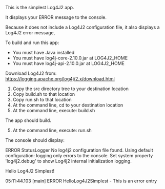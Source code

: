 This is the simplest Log4J2 app.

It displays your ERROR message to the console.

Because it does not include a Log4J2 configuration file, it also displays a Log4J2 error message,

To build and run this app:

- You must have Java installed
- You must have log4j-core-2.10.0.jar at LOG4J2_HOME
- You must have log4j-api-2.10.0.jar  at LOG4J2_HOME

Download Log4J2 from: https://logging.apache.org/log4j/2.x/download.html

1. Copy the src directory tree to your destination location
2. Copy build.sh to that location
3. Copy run.sh to that location
4. At the command line, cd to your destination location
5. At the command line, execute: build.sh

The app should build.

5. At the command line, execute: run.sh

The console should display:

ERROR StatusLogger No log4j2 configuration file found. Using default configuration: logging only errors to the console. Set system property 'log4j2.debug' to show Log4j2 internal initialization logging.

Hello Log4J2 Simplest!

05:11:44.103 [main] ERROR HelloLog4J2Simplest - This is an error entry
